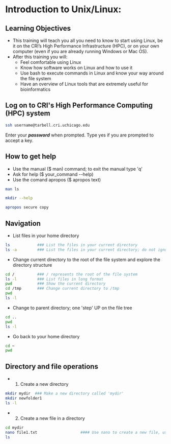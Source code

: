 # Introduction to Unix/Linux: 

## Learning Objectives

- This training will teach you all you need to know to start using Linux, be it on the CRI’s High Performance Infrastructure (HPC), or on your own computer (even if you are already running Windows or Mac OS).
- After this training you will: 
  - Feel comfortable using Linux
  - Know how software works on Linux  and how to use it
  - Use bash to execute commands in Linux and know your way around the file system
  - Have an overview of Linux tools that are extremely useful for bioinformatics

## Log on to CRI's High Performance Computing (HPC) system

```bash
ssh username@tarbell.cri.uchicago.edu
```
Enter your **_password_** when prompted. Type yes if you are prompted to accept a key.

## How to get help

- Use the manual ($ man) command; to exit the manual type 'q'
- Ask for help ($ your_command --help)
- Use the comand apropos ($ apropos text)

```bash
man ls
```
```bash
mkdir --help
```
```bash
apropos secure copy
```

## Navigation
- List files in your home directory
```bash
ls            ### List the files in your current directory
ls -a         ### List the files in your current directory; do not ignore entries starting with .
```
- Change current directory to the root of the file system and explore the directory structure
```bash
cd /          ### / represents the root of the file system
ls -l         ### List files in long format
pwd           ### Show the current directory
cd /tmp       ### Change current directory to /tmp
pwd
ls -l
```
- Change to parent directory; one 'step' UP on the file tree
```bash
cd ..        
pwd
ls -l
```
- Go back to your home directory
```bash
cd ~
pwd
```
## Directory and file operations

- 1. Create a new directory
```bash
mkdir mydir  ### Make a new directory called 'mydir'
mkdir newfolder1
ls -l 
```
- 2. Create a new file in a directory
```bash
cd mydir
nano file1.txt                   #### Use nano to create a new file, use Control O to save and Control-X to exit.
ls
```





 
